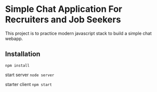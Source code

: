 # Simple Chat Application For Recruiters and Job Seekers
This project is to practice modern javascript stack to build a simple chat webapp.

## Installation
`npm install`

start server
`node server`

starter client
`npm start`
